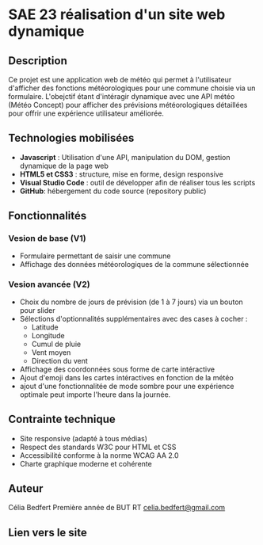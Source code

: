 # SAE 23 réalisation d'un site web dynamique

## Description 
Ce projet est une application web de météo qui permet à l'utilisateur d'afficher des fonctions météorologiques pour une commune choisie via un formulaire. 
L'obejctif étant d'intéragir dynamique avec une API météo (Météo Concept) pour afficher des prévisions météorologiques détaillées pour offrir une expérience utilisateur améliorée. 

## Technologies mobilisées
- **Javascript** : Utilisation d'une API, manipulation du DOM, gestion dynamique de la page web
- **HTML5 et CSS3** : structure, mise en forme, design responsive
- **Visual Studio Code** : outil de développer afin de réaliser tous les scripts
- **GitHub**: hébergement du code source (repository public)

## Fonctionnalités 
### Vesion de base (V1)
- Formulaire permettant de saisir une commune
- Affichage des données météorologiques de la commune sélectionnée

### Vesion avancée (V2)
- Choix du nombre de jours de prévision (de 1 à 7 jours) via un bouton pour slider
- Sélections d'optionnalités supplémentaires avec des cases à cocher :
   - Latitude
   - Longitude
   - Cumul de pluie
   - Vent moyen
   - Direction du vent
- Affichage des coordonnées sous forme de carte intéractive
- Ajout d'emoji dans les cartes intéractives en fonction de la météo
- ajout d'une fonctionnalitée de mode sombre pour une expérience optimale peut importe l'heure dans la journée.

## Contrainte technique
- Site responsive (adapté à tous médias)
- Respect des standards W3C pour HTML et CSS
- Accessibilité conforme à la norme WCAG AA 2.0
- Charte graphique moderne et cohérente

## Auteur 
Célia Bedfert 
Première année de BUT RT 
celia.bedfert@gmail.com

## Lien vers le site 
